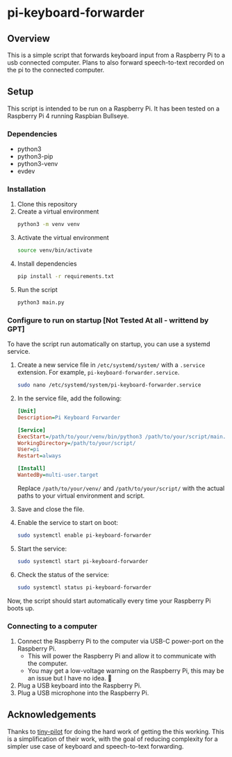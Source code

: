# pi-keyboard-forwarder

## Overview

This is a simple script that forwards keyboard input from a Raspberry Pi to a usb connected computer. Plans to also forward speech-to-text recorded on the pi to the connected computer.

## Setup
This script is intended to be run on a Raspberry Pi. It has been tested on a Raspberry Pi 4 running Raspbian Bullseye.

### Dependencies
- python3
- python3-pip
- python3-venv
- evdev

### Installation
1. Clone this repository
2. Create a virtual environment
    ```bash
    python3 -m venv venv
    ```
3. Activate the virtual environment
    ```bash
    source venv/bin/activate
    ```
4. Install dependencies
    ```bash
    pip install -r requirements.txt
    ```
5. Run the script
    ```bash
    python3 main.py
    ```

### Configure to run on startup  [Not Tested At all - writtend by GPT]

To have the script run automatically on startup, you can use a systemd service.

1. Create a new service file in `/etc/systemd/system/` with a `.service` extension. For example, `pi-keyboard-forwarder.service`.

    ```bash
    sudo nano /etc/systemd/system/pi-keyboard-forwarder.service
    ```

2. In the service file, add the following:

    ```ini
    [Unit]
    Description=Pi Keyboard Forwarder

    [Service]
    ExecStart=/path/to/your/venv/bin/python3 /path/to/your/script/main.py
    WorkingDirectory=/path/to/your/script/
    User=pi
    Restart=always

    [Install]
    WantedBy=multi-user.target
    ```

    Replace `/path/to/your/venv/` and `/path/to/your/script/` with the actual paths to your virtual environment and script.

3. Save and close the file.

4. Enable the service to start on boot:

    ```bash
    sudo systemctl enable pi-keyboard-forwarder
    ```

5. Start the service:

    ```bash
    sudo systemctl start pi-keyboard-forwarder
    ```

6. Check the status of the service:

    ```bash
    sudo systemctl status pi-keyboard-forwarder
    ```

Now, the script should start automatically every time your Raspberry Pi boots up.

### Connecting to a computer
1. Connect the Raspberry Pi to the computer via USB-C power-port on the Raspberry Pi.
    - This will power the Raspberry Pi and allow it to communicate with the computer.
    - You may get a low-voltage warning on the Raspberry Pi, this may be an issue but I have no idea. :shrug:
2. Plug a USB keyboard into the Raspberry Pi.
3. Plug a USB microphone into the Raspberry Pi.


## Acknowledgements

Thanks to [tiny-pilot](https://github.com/tiny-pilot/tinypilot) for doing the hard work of getting the this working. This is a simplification of their work, with the goal of reducing complexity for a simpler use case of keyboard and speech-to-text forwarding.